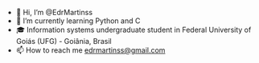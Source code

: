 - 👋 Hi, I’m @EdrMartinss
- 🌱 I’m currently learning Python and C
- 🎓 Information systems undergraduate student in Federal University of Goiás (UFG) - Goiânia, Brasil
- 📫 How to reach me edrmartinss@gmail.com

<!---
EdrMartinss/EdrMartinss is a ✨ special ✨ repository because its `README.md` (this file) appears on your GitHub profile.
You can click the Preview link to take a look at your changes.
--->
